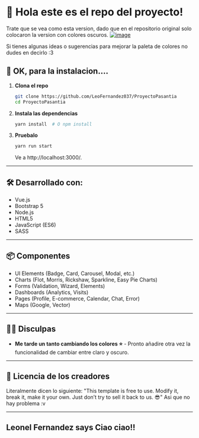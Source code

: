 # 🚀 Hola este es el repo del proyecto!

Trate que se vea como esta version, dado que en el repositorio original solo colocaron la version con colores oscuros.
[![image](https://user-images.githubusercontent.com/1212194/54691119-c3172500-4b33-11e9-8f2f-1a5e1610dbc5.png)](https://flatlogic.com/admin-dashboards/light-blue-vue/demo)

Si tienes algunas ideas o sugerencias para mejorar la paleta de colores no dudes en decirlo :3


## 🚀 OK, para la instalacion....

1. **Clona el repo**  
   ```bash
   git clone https://github.com/LeoFernandez037/ProyectoPasantia
   cd ProyectoPasantia
   ```
2. **Instala las dependencias**  
   ```bash
   yarn install  # O npm install
   ```
3. **Pruebalo**  
   ```bash
   yarn run start
   ```
   Ve a http://localhost:3000/.


---

## 🛠 Desarrollado con:
- Vue.js
- Bootstrap 5
- Node.js
- HTML5
- JavaScript (ES6)
- SASS

---

## 📦 Componentes
- UI Elements (Badge, Card, Carousel, Modal, etc.)
- Charts (Flot, Morris, Rickshaw, Sparkline, Easy Pie Charts)
- Forms (Validation, Wizard, Elements)
- Dashboards (Analytics, Visits)
- Pages (Profile, E-commerce, Calendar, Chat, Error)
- Maps (Google, Vector)

---

## 👨‍💻 Disculpas
- **Me tarde un tanto cambiando los colores ⭐** - Pronto añadire otra vez la funcionalidad de cambiar entre claro y oscuro.
---


## 📜 Licencia de los creadores
Literalmente dicen lo siguiente:
"This template is free to use. Modify it, break it, make it your own. Just don’t try to sell it back to us. 😎"
Asi que no hay problema :v

---

## Leonel Fernandez says Ciao ciao!!